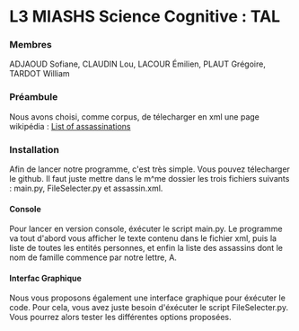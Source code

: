 # L3 MIASHS Science Cognitive : TAL
### Membres
ADJAOUD Sofiane, CLAUDIN Lou, LACOUR Émilien, PLAUT Grégoire, TARDOT William

### Préambule
Nous avons choisi, comme corpus, de télecharger en xml une page wikipédia : <a href="https://en.wikipedia.org/wiki/List_of_assassinations">List of assassinations</a>

### Installation
Afin de lancer notre programme, c'est très simple. Vous pouvez télecharger le github. Il faut juste mettre dans le m^me dossier les trois fichiers suivants : main.py, FileSelecter.py et assassin.xml.

#### Console
Pour lancer en version console, éxécuter le script main.py. Le programme va tout d'abord vous afficher le texte contenu dans le fichier xml, puis la liste de toutes les entités personnes, et enfin la liste des assassins dont le nom de famille commence par notre lettre, A.

#### Interfac Graphique
Nous vous proposons également une interface graphique pour éxécuter le code. Pour cela, vous avez juste besoin d'éxécuter le script FileSelecter.py. Vous pourrez alors tester les différentes options proposées.
